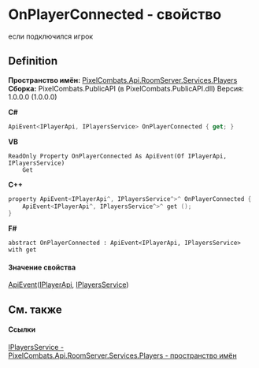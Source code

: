 # OnPlayerConnected - свойство


если подключился игрок



## Definition
**Пространство имён:** <a href="708e122f-41de-30e3-c143-1ccf02ad493a">PixelCombats.Api.RoomServer.Services.Players</a>  
**Сборка:** PixelCombats.PublicAPI (в PixelCombats.PublicAPI.dll) Версия: 1.0.0.0 (1.0.0.0)

**C#**
``` C#
ApiEvent<IPlayerApi, IPlayersService> OnPlayerConnected { get; }
```
**VB**
``` VB
ReadOnly Property OnPlayerConnected As ApiEvent(Of IPlayerApi, IPlayersService)
	Get
```
**C++**
``` C++
property ApiEvent<IPlayerApi^, IPlayersService^>^ OnPlayerConnected {
	ApiEvent<IPlayerApi^, IPlayersService^>^ get ();
}
```
**F#**
``` F#
abstract OnPlayerConnected : ApiEvent<IPlayerApi, IPlayersService> with get
```



#### Значение свойства
<a href="2c6ab617-976d-ae51-82f2-7621fc7e18d9">ApiEvent</a>(<a href="daff9440-f4d4-79a2-3653-919bb66eae04">IPlayerApi</a>, <a href="53f59169-4af4-9d58-d5ab-d960ca7ae477">IPlayersService</a>)

## См. также


#### Ссылки
<a href="53f59169-4af4-9d58-d5ab-d960ca7ae477">IPlayersService - </a>  
<a href="708e122f-41de-30e3-c143-1ccf02ad493a">PixelCombats.Api.RoomServer.Services.Players - пространство имён</a>  

